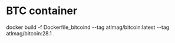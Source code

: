 # BTC container

docker build -f Dockerfile_bitcoind --tag atlmag/bitcoin:latest --tag atlmag/bitcoin:28.1 .
